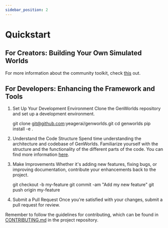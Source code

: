 ```yaml
---
sidebar_position: 2
---
```


# Quickstart

## For Creators: Building Your Own Simulated Worlds

For more information about the community toolkit, check [this](/docs/category/community-toolkit) out.

## For Developers: Enhancing the Framework and Tools

1. Set Up Your Development Environment
Clone the GenWorlds repository and set up a development environment.

    git clone git@github.com:yeagerai/genworlds.git
    cd genworlds
    pip install -e .

2. Understand the Code Structure
Spend time understanding the architecture and codebase of GenWorlds. Familiarize yourself with the structure and the functionality of the different parts of the code. You can find more information [here](/docs/category/the-genworlds-framework).

3. Make Improvements
Whether it's adding new features, fixing bugs, or improving documentation, contribute your enhancements back to the project.

    git checkout -b my-feature
    git commit -am "Add my new feature"
    git push origin my-feature

4. Submit a Pull Request
Once you're satisfied with your changes, submit a pull request for review.

Remember to follow the guidelines for contributing, which can be found in [CONTRIBUTING.md](https://github.com/yeagerai/genworlds/blob/main/CONTRIBUTING.md) in the project repository.
